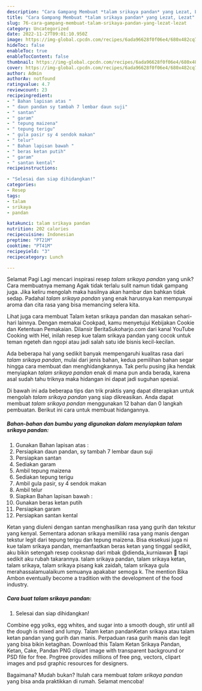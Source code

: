 ```yaml
---
description: "Cara Gampang Membuat *talam srikaya pandan* yang Lezat, Lezat"
title: "Cara Gampang Membuat *talam srikaya pandan* yang Lezat, Lezat"
slug: 76-cara-gampang-membuat-talam-srikaya-pandan-yang-lezat-lezat
category: Uncategorized
date: 2022-11-27T09:01:10.950Z
image: https://img-global.cpcdn.com/recipes/6ada96628f0f06e4/680x482cq70/talam-srikaya-pandan-foto-resep-utama.jpg
hideToc: false
enableToc: true
enableTocContent: false
thumbnail: https://img-global.cpcdn.com/recipes/6ada96628f0f06e4/680x482cq70/talam-srikaya-pandan-foto-resep-utama.jpg
cover: https://img-global.cpcdn.com/recipes/6ada96628f0f06e4/680x482cq70/talam-srikaya-pandan-foto-resep-utama.jpg
author: Admin
authorAv: notfound
ratingvalue: 4.7
reviewcount: 23
recipeingredient:
- " Bahan lapisan atas "
- " daun pandan sy tambah 7 lembar daun suji"
- " santan"
- " garam"
- " tepung maizena"
- " tepung terigu"
- " gula pasir sy 4 sendok makan"
- " telur"
- " Bahan lapisan bawah "
- " beras ketan putih"
- " garam"
- " santan kental"
recipeinstructions:

- "Selesai dan siap dihidangkan!"
categories:
- Resep
tags:
- talam
- srikaya
- pandan

katakunci: talam srikaya pandan 
nutrition: 202 calories
recipecuisine: Indonesian
preptime: "PT21M"
cooktime: "PT41M"
recipeyield: "3"
recipecategory: Lunch

---
```



Selamat Pagi Lagi mencari inspirasi resep *talam srikaya pandan* yang unik? Cara membuatnya memang Agak tidak terlalu sulit namun tidak gampang juga. Jika keliru mengolah maka hasilnya akan hambar dan bahkan tidak sedap. Padahal *talam srikaya pandan* yang enak harusnya kan mempunyai aroma dan cita rasa yang bisa memancing selera kita.


Lihat juga cara membuat Talam ketan srikaya pandan dan masakan sehari-hari lainnya. Dengan memakai Cookpad, kamu menyetujui Kebijakan Cookie dan Ketentuan Pemakaian. Dilansir BeritaSukoharjo.com dari kanal YouTube Cooking with Hel, inilah resep kue talam srikaya pandan yang cocok untuk teman ngeteh dan ngopi atau jadi salah satu ide bisnis kecil-kecilan.

Ada beberapa hal yang sedikit banyak mempengaruhi kualitas rasa dari *talam srikaya pandan*, mulai dari jenis bahan, kedua pemilihan bahan segar hingga cara membuat dan menghidangkannya. Tak perlu pusing jika hendak menyiapkan *talam srikaya pandan* enak di mana pun anda berada, karena asal sudah tahu triknya maka hidangan ini dapat jadi suguhan spesial.


Di bawah ini ada beberapa tips dan trik praktis yang dapat diterapkan untuk mengolah *talam srikaya pandan* yang siap dikreasikan. Anda dapat membuat *talam srikaya pandan* menggunakan 12 bahan dan 0 langkah pembuatan. Berikut ini cara untuk membuat hidangannya.

<!--inarticleads1-->

##### Bahan-bahan dan bumbu yang digunakan dalam menyiapkan *talam srikaya pandan*:

1. Gunakan  Bahan lapisan atas :
1. Persiapkan  daun pandan, sy tambah 7 lembar daun suji
1. Persiapkan  santan
1. Sediakan  garam
1. Ambil  tepung maizena
1. Sediakan  tepung terigu
1. Ambil  gula pasir, sy 4 sendok makan
1. Ambil  telur
1. Siapkan  Bahan lapisan bawah :
1. Gunakan  beras ketan putih
1. Persiapkan  garam
1. Persiapkan  santan kental


Ketan yang diuleni dengan santan menghasilkan rasa yang gurih dan tekstur yang kenyal. Sementara adonan srikaya memiliki rasa yang manis dengan tekstur legit dari tepung terigu dan tepung maizena. Bisa eksekusi juga ni kue talam srikaya pandan, memanfaatkan beras ketan yang tinggal sedikit, aku bikin setengah resep cooksnap dari mbak @dienda_kurniawan 🤗 tapi sedikit aku rubah takarannya. talam srikaya pandan, talam srikaya ketan, talam srikaya, talam srikaya pisang kak zaidah, talam srikaya gula merahassalamualaikum semuanya apakabar semoga k. The mention Bika Ambon eventually become a tradition with the development of the food industry. 

<!--inarticleads2-->

##### Cara buat *talam srikaya pandan*:


1. Selesai dan siap dihidangkan!

Combine egg yolks, egg whites, and sugar into a smooth dough, stir until all the dough is mixed and lumpy. Talam ketan pandanKetan srikaya atau talam ketan pandan yang gurih dan manis. Perpaduan rasa gurih manis dan legit yang bisa bikin ketagihan. Download this Talam Ketan Srikaya Pandan, Ketan, Cake, Pandan PNG clipart image with transparent background or PSD file for free. Pngtree provides millions of free png, vectors, clipart images and psd graphic resources for designers. 

Bagaimana? Mudah bukan? Itulah cara membuat *talam srikaya pandan* yang bisa anda praktikkan di rumah. Selamat mencoba!
